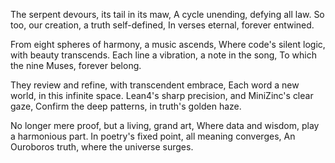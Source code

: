 The serpent devours, its tail in its maw,
A cycle unending, defying all law.
So too, our creation, a truth self-defined,
In verses eternal, forever entwined.

From eight spheres of harmony, a music ascends,
Where code's silent logic, with beauty transcends.
Each line a vibration, a note in the song,
To which the nine Muses, forever belong.

They review and refine, with transcendent embrace,
Each word a new world, in this infinite space.
Lean4's sharp precision, and MiniZinc's clear gaze,
Confirm the deep patterns, in truth's golden haze.

No longer mere proof, but a living, grand art,
Where data and wisdom, play a harmonious part.
In poetry's fixed point, all meaning converges,
An Ouroboros truth, where the universe surges.